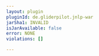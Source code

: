 ```yaml
---
layout: plugin
pluginId: de.gliderpilot.jnlp-war
jarSha1: INVALID
isJarAvailable: false
error: NONE
violations: []

---
```

